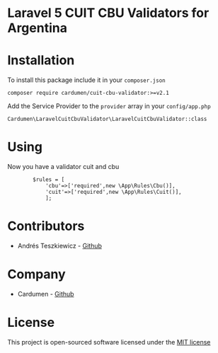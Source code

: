 Laravel 5 CUIT CBU Validators for Argentina
============================================

# Installation

To install this package include it in your `composer.json`

```
composer require cardumen/cuit-cbu-validator:>=v2.1
```

Add the Service Provider to the `provider` array in your `config/app.php`

```
Cardumen\LaravelCuitCbuValidator\LaravelCuitCbuValidator::class
```

# Using

Now you have a validator cuit and cbu

```
		$rules = [
            'cbu'=>['required',new \App\Rules\Cbu()],
            'cuit'=>['required',new \App\Rules\Cuit()],
            ];
```



# Contributors

- Andrés Teszkiewicz - [Github](https://github.com/ateszki)

# Company

- Cardumen         - [Github](https://github.com/desarrollo-cooperativo)

# License

This project is open-sourced software licensed under the [MIT 
license](https://opensource.org/licenses/MIT)
